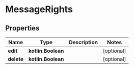 
# MessageRights

## Properties
Name | Type | Description | Notes
------------ | ------------- | ------------- | -------------
**edit** | **kotlin.Boolean** |  |  [optional]
**delete** | **kotlin.Boolean** |  |  [optional]



